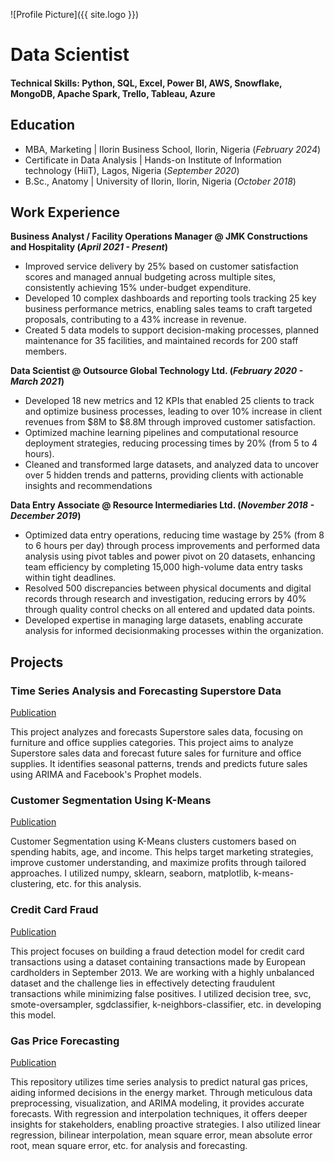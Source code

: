 ![Profile Picture]({{ site.logo }})

# Data Scientist

#### Technical Skills: Python, SQL, Excel, Power BI, AWS, Snowflake, MongoDB, Apache Spark, Trello, Tableau, Azure


## Education
- MBA, Marketing | Ilorin Business School, Ilorin, Nigeria (_February 2024_)
- Certificate in Data Analysis | Hands-on Institute of Information technology (HiiT), Lagos, Nigeria (_September 2020_)							       		        		
- B.Sc., Anatomy | University of Ilorin, Ilorin, Nigeria (_October 2018_)



## Work Experience
**Business Analyst / Facility Operations Manager @ JMK Constructions and Hospitality (_April 2021 - Present_)**
- Improved service delivery by 25% based on customer satisfaction scores and managed annual budgeting across multiple sites, consistently achieving 15% under-budget expenditure.
- Developed 10 complex dashboards and reporting tools tracking 25 key business performance metrics, enabling sales teams to craft targeted proposals, contributing to a 43% increase in revenue.
- Created 5 data models to support decision-making processes, planned maintenance for 35 facilities, and maintained records for 200 staff members.

**Data Scientist @ Outsource Global Technology Ltd. (_February 2020 - March 2021_)**
- Developed 18 new metrics and 12 KPIs that enabled 25 clients to track and optimize business processes, leading to over 10% increase in client revenues from $8M to $8.8M through improved customer satisfaction.
- Optimized machine learning pipelines and computational resource deployment strategies, reducing processing times by 20% (from 5 to 4 hours).
- Cleaned and transformed large datasets, and analyzed data to uncover over 5 hidden trends and patterns, providing clients with actionable insights and recommendations

**Data Entry Associate @ Resource Intermediaries Ltd. (_November 2018 - December 2019_)**
- Optimized data entry operations, reducing time wastage by 25% (from 8 to 6 hours per day) through process improvements and performed data analysis using pivot tables and power pivot on 20 datasets, enhancing team efficiency by completing 15,000 high-volume data entry tasks within tight deadlines.
- Resolved 500 discrepancies between physical documents and digital records through research and investigation, reducing errors by 40% through quality control checks on all entered and updated data points.
- Developed expertise in managing large datasets, enabling accurate analysis for informed decisionmaking processes within the organization.



## Projects
### Time Series Analysis and Forecasting Superstore Data
[Publication](https://github.com/AloRay/TIME-SERIES-ANALYSIS-AND-FORECASTING-SUPERSTORE-DATA)

This project analyzes and forecasts Superstore sales data, focusing on furniture and office supplies categories. This project aims to analyze Superstore sales data and forecast future sales for furniture and office supplies. It identifies seasonal patterns, trends and predicts future sales using ARIMA and Facebook's Prophet models.

### Customer Segmentation Using K-Means
[Publication](https://github.com/AloRay/CUSTOMER-SEGREGATION-K-MEANS-)

Customer Segmentation using K-Means clusters customers based on spending habits, age, and income. This helps target marketing strategies, improve customer understanding, and maximize profits through tailored approaches. I utilized numpy, sklearn, seaborn, matplotlib, k-means-clustering, etc. for this analysis.

###  Credit Card Fraud
[Publication](https://github.com/AloRay/CREDIT-CARD-FRAUD)

This project focuses on building a fraud detection model for credit card transactions using a dataset containing transactions made by European cardholders in September 2013. We are working with a highly unbalanced dataset and the challenge lies in effectively detecting fraudulent transactions while minimizing false positives. I utilized decision tree, svc, smote-oversampler, sgdclassifier, k-neighbors-classifier, etc. in developing this model.

###  Gas Price Forecasting
[Publication](https://github.com/AloRay/GAS-PRICE-FORECASTING)

This repository utilizes time series analysis to predict natural gas prices, aiding informed decisions in the energy market. Through meticulous data preprocessing, visualization, and ARIMA modeling, it provides accurate forecasts. With regression and interpolation techniques, it offers deeper insights for stakeholders, enabling proactive strategies. I also utilized linear regression, bilinear interpolation, mean square error, mean absolute error root, mean square error, etc. for analysis and forecasting.
